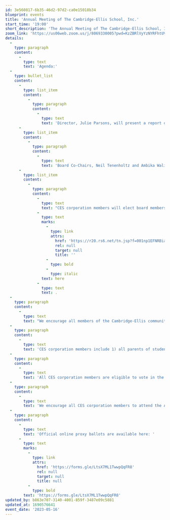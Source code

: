 ```yaml
---
id: 3e560817-6b35-46d2-97d2-ca0e15018b34
blueprint: events
title: 'Annual Meeting of The Cambridge-Ellis School, Inc.'
start_time: '19:00'
short_description: 'The Annual Meeting of The Cambridge-Ellis School, Inc., ("CES") will take place on Tuesday, May 16, 2023, at 7:00 p.m. via Zoom'
zoom_link: 'https://us06web.zoom.us/j/8069330005?pwd=KzZBRlVyYzNYRFhtUVZscVo3QnlpUT09'
details:
  -
    type: paragraph
    content:
      -
        type: text
        text: 'Agenda:'
  -
    type: bullet_list
    content:
      -
        type: list_item
        content:
          -
            type: paragraph
            content:
              -
                type: text
                text: 'Director, Julie Parsons, will present a report on the state of the school and its strategic priorities'
      -
        type: list_item
        content:
          -
            type: paragraph
            content:
              -
                type: text
                text: 'Board Co-Chairs, Neil Tenenholtz and Ambika Wali, will give an update on Board priorities'
      -
        type: list_item
        content:
          -
            type: paragraph
            content:
              -
                type: text
                text: "CES corporation members will elect board members to fill open seats on CES's Board of Directors (the \"Board\") for two-year terms beginning July 1, 2023.\_Candidate bios are available "
              -
                type: text
                marks:
                  -
                    type: link
                    attrs:
                      href: 'https://r20.rs6.net/tn.jsp?f=001np1EFNRBiasMTxhTFbqAUoRQw5DxusrUeOuO1yEas-lrxTz8stIj9wzO98u1LvUQxjyUn88lSP-1cfYsLtZssc93N14TpwAV1T4Xm3Puf37CxB_ewIVjdf_Ex3Qo6Tl139yn-UQocx-z-QOrcaLBDx7hlgPIhdm9Vm2z84koSsNBLt--tkg8INoXcHEsN5bS5oNfSe6f1_xyXcm_Ex5ZXLqN7ucJA5oGqSLxB9rsJUc3-_xL-GZosAh7FOjjOtn8&c=qCCAS1UU42ZHbd-LRAvwS-9TJ4jOKPdaLjBWDuzkaVwJT3koVG81gg==&ch=ktcEVg3RVr1oDJbwoi9bUR8TeVod3lj5pVxXZRdFAPFFNPtEehMYPg=='
                      rel: null
                      target: null
                      title: ''
                  -
                    type: bold
                  -
                    type: italic
                text: here
              -
                type: text
                text: .
  -
    type: paragraph
    content:
      -
        type: text
        text: "We encourage all members of the Cambridge-Ellis community to attend the Annual Meeting, as it is a great opportunity to hear Julie and the Board Co-Chairs speak about the state of the school and its strategic priorities. It is also an opportunity for CES corporation members to participate directly in electing the school's Board members."
  -
    type: paragraph
    content:
      -
        type: text
        text: 'CES corporation members include 1) all parents of students enrolled for the current school year (2022-23); 2) all parents of students enrolled for the next school year (2023-2024); 3) all current full-time faculty members; and 4) all current Board members.'
  -
    type: paragraph
    content:
      -
        type: text
        text: 'All CES corporation members are eligible to vote in the Board election at the Annual Meeting.'
  -
    type: paragraph
    content:
      -
        type: text
        text: 'We encourage all CES corporation members to attend the Annual Meeting and vote during the meeting. However, we recognize that this is often not feasible, and we will provide an online form so CES corporation members can vote ahead of the meeting.'
  -
    type: paragraph
    content:
      -
        type: text
        text: 'Official online proxy ballots are available here: '
      -
        type: text
        marks:
          -
            type: link
            attrs:
              href: 'https://forms.gle/LtsX7ML1TwwpQqFR8'
              rel: null
              target: null
              title: null
          -
            type: bold
        text: 'https://forms.gle/LtsX7ML1TwwpQqFR8'
updated_by: b863e707-3140-4001-859f-3487e09c5881
updated_at: 1690576641
event_date: '2023-05-16'
---
```

